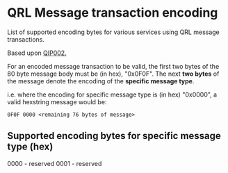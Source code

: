 # QRL Message transaction encoding
List of supported encoding bytes for various services using QRL message transactions. 

Based upon [QIP002.](https://github.com/theQRL/qips/tree/master/2.Proposals/1.%20Open/2%20-%20MessageTransaction%20Encoded%20Message%20Standard)

For an encoded message transaction to be valid, the first two bytes of the 80 byte message body must be (in hex), "0x0F0F".
The next **two bytes** of the message denote the encoding of the **specific message type**.

i.e. where the encoding for specific message type is (in hex) "0x0000", a valid hexstring message would be:
 
`0F0F 0000 <remaining 76 bytes of message>`

## Supported encoding bytes for specific message type (hex)

0000 - reserved
0001 - reserved


